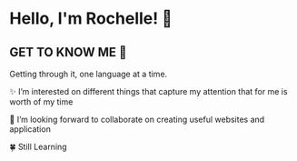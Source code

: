 <DOCTYPE html>
<html>
  <head>
  </head>
      <body>
        <h1>Hello, I'm Rochelle! 👋</h1> 
        <h2>GET TO KNOW ME 👀</h2>
          <blockqoute>Getting through it, one language at a time.</blockqoute>
        <br>
        <p> ✨ I’m interested on different things that capture my attention that for me is worth of my time</p>
        <p> 💞️ I’m looking forward to collaborate on creating useful websites and application</p>
        <p> 🍀 Still Learning</p>
      </body>
</html>



  

<!---
rochellesagnip/rochellesagnip is a ✨ special ✨ repository because its `README.md` (this file) appears on your GitHub profile.
You can click the Preview link to take a look at your changes.
--->
